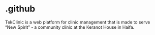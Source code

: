 # .github
TekClinic is a web platform for clinic management that is made to serve “New Spirit” -  a community clinic at the Keranot House in Haifa. 
